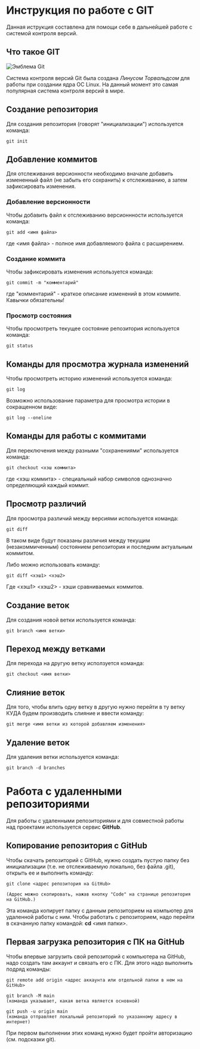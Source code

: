 # **Инструкция по работе с GIT**

Данная иструкция составлена для помощи себе в дальнейшей работе с системой контроля версий.

## Что такое GIT

![Эмблема Git](git.JPG)

Система контроля версий Git была создана *Линусом Торвальдсом* для работы при создании ядра ОС Linux. На данный момент это самая популярная система контроля версий в мире.

## Создание репозитория

Для создания репозитория (говорят "инициализации") используется команда:

    git init

## Добавление коммитов

Для отслеживания версионности необходимо вначале добавить измененный файл (не забыть его сохранить) к отслеживанию, а затем зафиксировать изменения.

### Добавление версионности

Чтобы добавить файл к отслеживанию версионнности используется команда:

    git add <имя файла>

где <имя файла> - полное имя добавляемого файла с расширением.

### Создание коммита

Чтобы зафиксировать изменения используется команда:

    git commit -m "комментарий"

где "комментарий" - краткое описание изменений в этом коммите. Кавычки обязательны!

### Просмотр состояния

Чтобы просмотреть текущее состояние репозитория используется команда:

    git status

## Команды для просмотра журнала изменений

Чтобы просмотреть историю изменений используется команда:

    git log

Возможно использование параметра для просмотра истории в сокращенном виде:

    git log --oneline

## Команды для работы с коммитами

Для переключения между разными "сохранениями" используется команда:

    git checkout <хэш коммита>

где <хэш коммита> - специальный набор символов однозначно определяющий каждый коммит.

## Просмотр различий

Для просмотра различий между версиями используется команда:

    git diff

В таком виде будут показаны различия между текущим (незакоммиченным) состоянием репозитория и последним актуальным коммитом.

Либо можно использовать команду:

    git diff <хэш1> <хэш2>

Где <хэш1> <хэш2> - хэши сравниваемых коммитов.

## Создание веток

Для создания новой ветки используется команда:

    git branch <имя ветки>

## Переход между ветками

Для перехода на другую ветку исползуется команда:

    git checkout <имя ветки>

## Слияние веток

Для того, чтобы влить одну ветку в другую нужно перейти в ту ветку КУДА будем производить слияние и ввести команду:

    git merge <имя ветки из которой добавляем изменения>

## Удаление веток

Для удаления ветки используется команда:
    
    git branch -d branches

# **Работа с удаленными репозиториями**

Для работы с удаленными репозиториями и для совместной работы над проектами используется сервис **GitHub**.

## Копирование репозитория с GitHub

Чтобы скачать репозиторий с GitHub, нужно создать пустую папку без инициализации (т.е. не отслеживаемую локально, без файла .git), открыть ее и выполнить команду:

    git clone <адрес репозитория на GitHub>
    
    (Адрес можно скопировать, нажав кнопку "Code" на странице репозитория на GitHub.)

Эта команда копирует папку с данным репозиторием на компьютер для удаленной работы с ним. Чтобы работать с репозиторием, надо перейти в скачанную папку командой: **cd** <имя папки>.

## Первая загрузка репозитория с ПК на GitHub

Чтобы впервые загрузить свой репозиторий с компьютера на GitHub, надо создать там аккаунт и связать его с ПК. Для этого надо выполнить подряд команды:

    git remote add origin <адрес аккаунта или отдельной папки в нем на GitHub>

    git branch -M main
    (команда указывает, какая ветка является основной)

    git push -u origin main
    (команда отправляет локальный репозиторий по указанному адресу в интернет)

При первом выполнении этих команд нужно будет пройти авторизацию (см. подсказки git).
